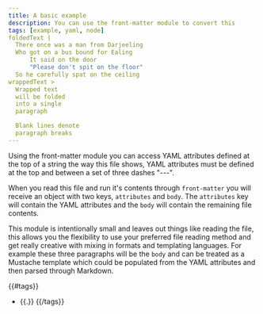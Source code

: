 ```yaml
---
title: A basic example
description: You can use the front-matter module to convert this
tags: [example, yaml, node]
foldedText |
  There once was a man from Darjeeling
  Who got on a bus bound for Ealing
      It said on the door
      "Please don't spit on the floor"
  So he carefully spat on the ceiling
wrappedText >
  Wrapped text
  will be folded
  into a single
  paragraph

  Blank lines denote
  paragraph breaks
---
```


Using the front-matter module you can access YAML attributes defined at the top of a string the way this file shows, YAML attributes must be defined at the top and between a set of three dashes "---".

When you read this file and run it's contents through `front-matter` you will receive an object with two keys, `attributes` and `body`. The `attributes` key will contain the YAML attributes and the `body` will contain the remaining file contents.

This module is intentionally small and leaves out things like reading the file, this allows you the flexibility to use your preferred file reading method and get really creative with mixing in formats and templating languages. For example these three paragraphs will be the `body` and can be treated as a Mustache template which could be populated from the YAML attributes and then parsed through Markdown.

{{#tags}}
* {{.}}
{{/tags}}
